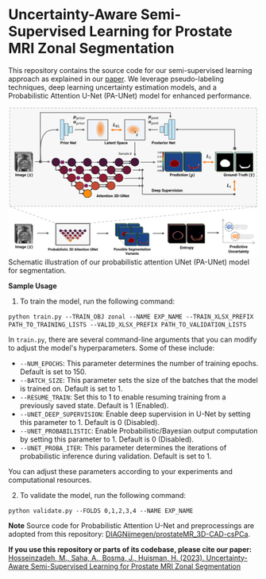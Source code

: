 # Uncertainty-Aware Semi-Supervised Learning for Prostate MRI Zonal Segmentation

This repository contains the source code for our semi-supervised learning approach as explained in our [paper](https://arxiv.org/abs/2305.05984). We leverage pseudo-labeling techniques, deep learning uncertainty estimation models, and a Probabilistic Attention U-Net (PA-UNet) model for enhanced performance.

<kbd>![PA-UNet Model](framework.png)</kbd>
Schematic illustration of our probabilistic attention UNet (PA-UNet) model for segmentation. 


**Sample Usage**
1. To train the model, run the following command:
```
python train.py --TRAIN_OBJ zonal --NAME EXP_NAME --TRAIN_XLSX_PREFIX PATH_TO_TRAINING_LISTS --VALID_XLSX_PREFIX PATH_TO_VALIDATION_LISTS
```

In `train.py`, there are several command-line arguments that you can modify to adjust the model's hyperparameters. Some of these include:

- `--NUM_EPOCHS`: This parameter determines the number of training epochs. Default is set to 150.
- `--BATCH_SIZE`: This parameter sets the size of the batches that the model is trained on. Default is set to 1.
- `--RESUME_TRAIN`: Set this to 1 to enable resuming training from a previously saved state. Default is 1 (Enabled).
- `--UNET_DEEP_SUPERVISION`: Enable deep supervision in U-Net by setting this parameter to 1. Default is 0 (Disabled).
- `--UNET_PROBABILISTIC`: Enable Probabilistic/Bayesian output computation by setting this parameter to 1. Default is 0 (Disabled).
- `--UNET_PROBA_ITER`: This parameter determines the iterations of probabilistic inference during validation. Default is set to 1.


You can adjust these parameters according to your experiments and computational resources.

2. To validate the model, run the following command:
```
python validate.py --FOLDS 0,1,2,3,4 --NAME EXP_NAME
```

**Note**
Source code for Probabilistic Attention U-Net and preprocessings are adopted from this repository: [DIAGNijmegen/prostateMR_3D-CAD-csPCa](https://github.com/DIAGNijmegen/prostateMR_3D-CAD-csPCa).

**If you use this repository or parts of its codebase, please cite our paper:**  
[Hosseinzadeh, M., Saha, A., Bosma, J., Huisman, H. (2023). Uncertainty-Aware Semi-Supervised Learning for Prostate MRI Zonal Segmentation](https://arxiv.org/abs/2305.05984)

